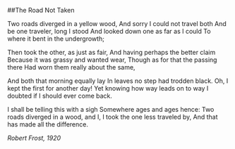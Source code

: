  
##The Road Not Taken

Two roads diverged in a yellow wood,
And sorry I could not travel both
And be one traveler, long I stood
And looked down one as far as I could
To where it bent in the undergrowth;

Then took the other, as just as fair,
And having perhaps the better claim
Because it was grassy and wanted wear,
Though as for that the passing there
Had worn them really about the same,

And both that morning equally lay
In leaves no step had trodden black.
Oh, I kept the first for another day!
Yet knowing how way leads on to way
I doubted if I should ever come back.

I shall be telling this with a sigh
Somewhere ages and ages hence:
Two roads diverged in a wood, and I,
I took the one less traveled by,
And that has made all the difference.

*Robert Frost, 1920*
